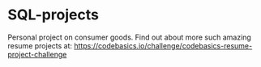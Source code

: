# SQL-projects
Personal project on consumer goods. 
Find out about more such amazing resume projects at: https://codebasics.io/challenge/codebasics-resume-project-challenge
